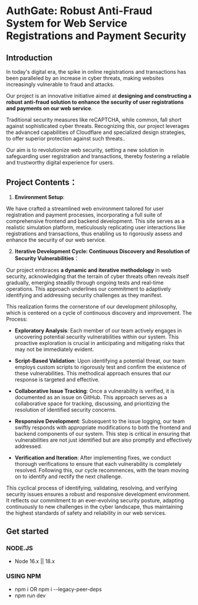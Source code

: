 # AuthGate: Robust Anti-Fraud System for Web Service Registrations and Payment Security

## Introduction

In today's digital era, the spike in online registrations and transactions has been paralleled by an increase in cyber threats, making websites increasingly vulnerable to fraud and attacks. 

Our project is an innovative initiative aimed at **designing and constructing a robust anti-fraud solution to enhance the security of user registrations and payments on our web service**.

Traditional security measures like reCAPTCHA, while common, fall short against sophisticated cyber threats. Recognizing this, our project leverages the advanced capabilities of Cloudflare and specialized design strategies, to offer superior protection against such threats.. 

Our aim is to revolutionize web security, setting a new solution in safeguarding user registration and transactions, thereby fostering a reliable and trustworthy digital experience for users.

## Project Contents：

1. **Environment Setup**:
   
We have crafted a streamlined web environment tailored for user registration and payment processes, incorporating a full suite of comprehensive frontend and backend development. This site serves as a realistic simulation platform, meticulously replicating user interactions like registrations and transactions, thus enabling us to rigorously assess and enhance the security of our web service.

2. **Iterative Development Cycle: Continuous Discovery and Resolution of Security Vulnerabilities**：

Our project embraces **a dynamic and iterative methodology** in web security, acknowledging that the terrain of cyber threats often reveals itself gradually, emerging steadily through ongoing tests and real-time operations. This approach underlines our commitment to adaptively identifying and addressing security challenges as they manifest.

This realization forms the cornerstone of our development philosophy, which is centered on a cycle of continuous discovery and improvement. The Process:
  - **Exploratory Analysis**: Each member of our team actively engages in uncovering potential security vulnerabilities within our system. This proactive exploration is crucial in anticipating and mitigating risks that may not be immediately evident.

  - **Script-Based Validation**: Upon identifying a potential threat, our team employs custom scripts to rigorously test and confirm the existence of these vulnerabilities. This methodical approach ensures that our response is targeted and effective.

  - **Collaborative Issue Tracking**: Once a vulnerability is verified, it is documented as an issue on GitHub. This approach serves as a collaborative space for tracking, discussing, and prioritizing the resolution of identified security concerns.

  - **Responsive Development**: Subsequent to the issue logging, our team swiftly responds with appropriate modifications to both the frontend and backend components of our system. This step is critical in ensuring that vulnerabilities are not just identified but are also promptly and effectively addressed.

  - **Verification and Iteration**: After implementing fixes, we conduct thorough verifications to ensure that each vulnerability is completely resolved. Following this, our cycle recommences, with the team moving on to identify and rectify the next challenge.

This cyclical process of identifying, validating, resolving, and verifying security issues ensures a robust and responsive development environment. It reflects our commitment to an ever-evolving security posture, adapting continuously to new challenges in the cyber landscape, thus maintaining the highest standards of safety and reliability in our web services.


## Get started

### NODE.JS

- Node 16.x || 18.x

### USING NPM

- npm i OR npm i --legacy-peer-deps
- npm run dev
